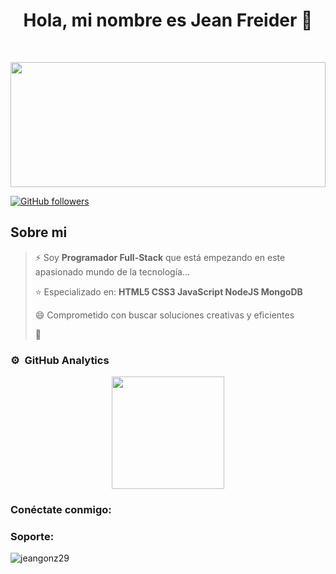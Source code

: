 <div align="center">
<h1 align="center">Hola, mi nombre es Jean Freider 👋</h1>
</div>

 
######

<br clear="both">

<div align="center">
  <img height="200" width="100%" src="https://www.michaelpage.es/sites/michaelpage.es/files/2021-11/Full%20Stack%20Developer.jpg"  />
</div>

[![GitHub followers](https://img.shields.io/github/followers/Jeangonz29?style=social)](https://github.com/Jeangonz29)

<!--
[![YouTube Channel Subscribers](https://img.shields.io/youtube/channel/subscribers/UCIjEgHA1vatSR2K4rfcdNRg?style=social)](link de la cuenta)
[![Twitch Status](link)]              <----(link de la cuenta)
![Discord Shield](link de la cuenta)
-->
###

## Sobre mi

  > ⚡ Soy **Programador Full-Stack** que está empezando en este apasionado mundo de la tecnología...
  >
  > ⭐ Especializado en:
  > **HTML5
  > CSS3
  > JavaScript
  > NodeJS
  > MongoDB**
  > 
  > 😄 Comprometido con buscar soluciones creativas y eficientes
  > 
  > 💬 
### ⚙️ &nbsp;GitHub Analytics

<p align="center">
<a href="https://github.com/Jeangonz29">
  <img height="180em" src="https://github-readme-stats-eight-theta.vercel.app/api/top-langs/?username=Jeangonz29&layout=compact&langs_count=8&theme=algolia"/>
</a>
</p>



<h3 align="left">Conéctate conmigo:</h3>


<h3 align="left">Soporte:</h3>

<p>
 <img align="center" src="https://github-readme-stats.vercel.app/api/top-langs?username=jeangonz29&show_icons=true&locale=es&layout=compact" alt="jeangonz29" />
</p>

